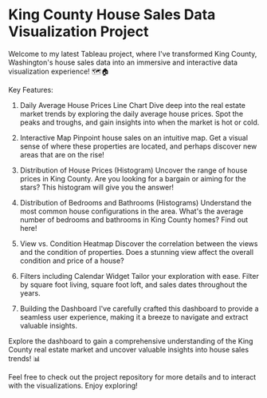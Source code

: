 # King County House Sales Data Visualization Project

Welcome to my latest Tableau project, where I've transformed King County, Washington's house sales data into an immersive and interactive data visualization experience! 🗺🏠

Key Features:
1. Daily Average House Prices Line Chart
Dive deep into the real estate market trends by exploring the daily average house prices. Spot the peaks and troughs, and gain insights into when the market is hot or cold.

2. Interactive Map
Pinpoint house sales on an intuitive map. Get a visual sense of where these properties are located, and perhaps discover new areas that are on the rise!

3. Distribution of House Prices (Histogram)
Uncover the range of house prices in King County. Are you looking for a bargain or aiming for the stars? This histogram will give you the answer!

4. Distribution of Bedrooms and Bathrooms (Histograms)
Understand the most common house configurations in the area. What's the average number of bedrooms and bathrooms in King County homes? Find out here!

5. View vs. Condition Heatmap
Discover the correlation between the views and the condition of properties. Does a stunning view affect the overall condition and price of a house?

6. Filters including Calendar Widget
Tailor your exploration with ease. Filter by square foot living, square foot loft, and sales dates throughout the years.

7. Building the Dashboard
I've carefully crafted this dashboard to provide a seamless user experience, making it a breeze to navigate and extract valuable insights.

Explore the dashboard to gain a comprehensive understanding of the King County real estate market and uncover valuable insights into house sales trends! 📊

Feel free to check out the project repository for more details and to interact with the visualizations. Enjoy exploring!
